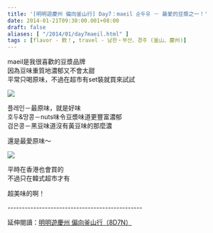 ```yaml
---
title: '[明明遊慶州 偏向釜山行] Day7：maeil 순두유 － 最愛的豆漿之一！'
date: 2014-01-21T09:30:00.001+08:00
draft: false
aliases: [ "/2014/01/day7maeil.html" ]
tags : [flavor - 飲！, travel - 남한・부산、경주 (釜山、慶州)]
---
```


maeil是我很喜歡的豆漿品牌  
因為豆味重質地濃郁又不會太甜  
平常只喝原味，不過在超市有set裝就買來試試  

[![](https://4.bp.blogspot.com/-W1-mFSNzPfY/XCjTSzu-eeI/AAAAAAAADjg/fDtIilrI5_IY_a06k8B-EkXAztkRDNnZwCLcBGAs/s640/22.jpg)](https://4.bp.blogspot.com/-W1-mFSNzPfY/XCjTSzu-eeI/AAAAAAAADjg/fDtIilrI5_IY_a06k8B-EkXAztkRDNnZwCLcBGAs/s1600/22.jpg)

플레인－最原味，就是好味  
호두&땅콩－nuts味令豆漿味道更豐富濃郁  
검은콩－黑豆味道沒有黃豆味的那麼濃  
  
還是最愛原味～  

[![](https://4.bp.blogspot.com/-NDbSkPUOfY4/XCjUWYGQz1I/AAAAAAAADjo/VGfQQB1Lr9Q8mZ1pFOmzF-O644ZpzPd0ACLcBGAs/s640/23.jpg)](https://4.bp.blogspot.com/-NDbSkPUOfY4/XCjUWYGQz1I/AAAAAAAADjo/VGfQQB1Lr9Q8mZ1pFOmzF-O644ZpzPd0ACLcBGAs/s1600/23.jpg)

平時在香港也會買的  
不過只在韓式超市才有  
  
超美味的啊！  
  
\-----------------------------------------------  
  
延伸閱讀：[明明遊慶州 偏向釜山行（8D7N）](http://www.hidie.net/2014/01/8d7n.html)